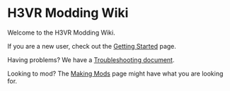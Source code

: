 # H3VR Modding Wiki

Welcome to the H3VR Modding Wiki.

If you are a new user, check out the [Getting Started](for%20users/Getting-Started.md) page.

Having problems? We have a [Troubleshooting document](for%20users/Troubleshooting.md).

Looking to mod? The [Making Mods](for%20modders/Making-mods.md) page might have what you are looking for.
